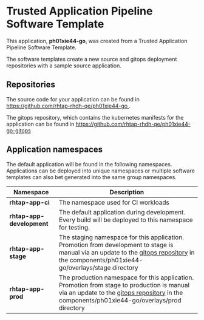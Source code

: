 # Trusted Application Pipeline Software Template

This application, **ph01xie44-go**, was created from a Trusted Application Pipeline Software Template.

The software templates create a new source and gitops deployment repositories with a sample source application. 

## Repositories

The source code for your application can be found in [https://github.com/rhtap-rhdh-qe/ph01xie44-go ](https://github.com/rhtap-rhdh-qe/ph01xie44-go ).
 
The gitops repository, which contains the kubernetes manifests for the application can be found in 
[https://github.com/rhtap-rhdh-qe/ph01xie44-go-gitops ](https://github.com/rhtap-rhdh-qe/ph01xie44-go-gitops ) 

## Application namespaces 

The default application will be found in the following namespaces. Applications can be deployed into unique namespaces or multiple software templates can also bet generated into the same group namespaces.  

|  Namespace   |  Description   |  
| -------- | -------- |
| **rhtap-app-ci** | The namespace used for CI workloads |
| **rhtap-app-development** | The default application during development. Every build will be deployed to this namespace for testing. |
| **rhtap-app-stage** | The staging namespace for this application. Promotion from development to stage is manual via an update to the [gitops repository](https://github.com/rhtap-rhdh-qe/ph01xie44-go-gitops ) in the components/ph01xie44-go/overlays/stage directory |
| **rhtap-app-prod** | The production namespace for this application. Promotion from stage to production is manual via an update to the [gitops repository](https://github.com/rhtap-rhdh-qe/ph01xie44-go-gitops ) in the components/ph01xie44-go/overlays/prod directory |